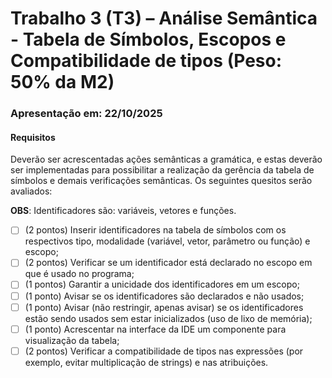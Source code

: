 # Trabalho 3 (T3) – Análise Semântica - Tabela de Símbolos, Escopos e Compatibilidade de tipos (Peso: 50% da M2)

### Apresentação em: 22/10/2025

#### Requisitos

Deverão ser acrescentadas ações semânticas a gramática, e estas deverão ser implementadas para possibilitar a realização da gerência da tabela de símbolos e demais verificações semânticas. Os seguintes quesitos serão avaliados:

**OBS**: Identificadores são: variáveis, vetores e funções.

- [ ] (2 pontos) Inserir identificadores na tabela de símbolos com os respectivos tipo, modalidade (variável, vetor, parâmetro ou função) e escopo;
- [ ] (2 pontos) Verificar se um identificador está declarado no escopo em que é usado no programa;
- [ ] (1 pontos) Garantir a unicidade dos identificadores em um escopo;
- [ ] (1 ponto) Avisar se os identificadores são declarados e não usados;
- [ ] (1 ponto) Avisar (não restringir, apenas avisar) se os identificadores estão sendo usados sem estar inicializados (uso de lixo de memória);
- [ ] (1 ponto) Acrescentar na interface da IDE um componente para visualização da tabela;
- [ ] (2 pontos) Verificar a compatibilidade de tipos nas expressões (por exemplo, evitar multiplicação de strings) e nas atribuições.

